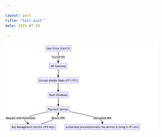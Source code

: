 ```yaml
---

layout: post
title: "test post"
date: 2025-07-29

---
```


<img class="image image--xl"
	 src="test.png"
     alt="Markdown Monster icon"
     style="float: left; margin-right: 10px;" />
